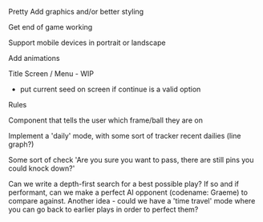 Pretty
Add graphics and/or better styling

Get end of game working

Support mobile devices in portrait or landscape

Add animations

Title Screen / Menu - WIP
 - put current seed on screen if continue is a valid option

Rules

Component that tells the user which frame/ball they are on

Implement a 'daily' mode, with some sort of tracker recent dailies (line graph?)

Some sort of check 'Are you sure you want to pass, there are still pins you could knock down?'

Can we write a depth-first search for a best possible play? If so and if performant, can we make a perfect AI opponent (codename: Graeme) to compare against. Another idea - could we have a 'time travel' mode where you can go back to earlier plays in order to perfect them?